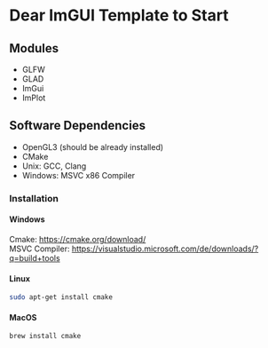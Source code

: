 # Dear ImGUI Template to Start

## Modules

- GLFW
- GLAD
- ImGui
- ImPlot

## Software Dependencies

- OpenGL3 (should be already installed)
- CMake
- Unix: GCC, Clang
- Windows: MSVC x86 Compiler

### Installation

#### Windows

Cmake: <https://cmake.org/download/>  
MSVC Compiler: <https://visualstudio.microsoft.com/de/downloads/?q=build+tools>  

#### Linux

```bash
sudo apt-get install cmake
```

#### MacOS

```bash
brew install cmake
```
